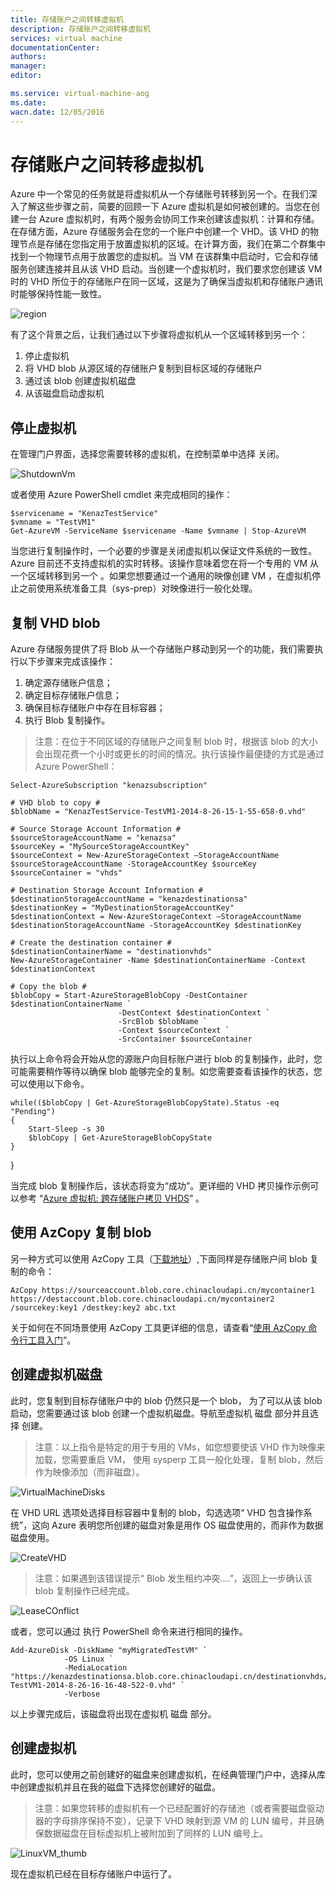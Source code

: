 ```yaml
---
title: 存储账户之间转移虚拟机
description: 存储账户之间转移虚拟机
services: virtual machine
documentationCenter: 
authors: 
manager: 
editor: 

ms.service: virtual-machine-aog
ms.date: 
wacn.date: 12/05/2016
---
```


# 存储账户之间转移虚拟机 #

Azure 中一个常见的任务就是将虚拟机从一个存储账号转移到另一个。在我们深入了解这些步骤之前，简要的回顾一下 Azure 虚拟机是如何被创建的。当您在创建一台 Azure 虚拟机时，有两个服务会协同工作来创建该虚拟机：计算和存储。在存储方面，Azure 存储服务会在您的一个账户中创建一个 VHD。该 VHD 的物理节点是存储在您指定用于放置虚拟机的区域。在计算方面，我们在第二个群集中找到一个物理节点用于放置您的虚拟机。当 VM 在该群集中启动时，它会和存储服务创建连接并且从该 VHD 启动。当创建一个虚拟机时，我们要求您创建该 VM 时的 VHD 所位于的存储账户在同一区域，这是为了确保当虚拟机和存储账户通讯时能够保持性能一致性。

![region](./media/aog-virtual-machine-migrate-storage/region.png)

有了这个背景之后，让我们通过以下步骤将虚拟机从一个区域转移到另一个：

1. 停止虚拟机
2. 将 VHD blob 从源区域的存储账户复制到目标区域的存储账户
3. 通过该 blob 创建虚拟机磁盘
4. 从该磁盘启动虚拟机

## 停止虚拟机 ##

在管理门户界面，选择您需要转移的虚拟机，在控制菜单中选择 关闭。

![ShutdownVm](./media/aog-virtual-machine-migrate-storage/ShutdownVm.png)

或者使用 Azure PowerShell cmdlet 来完成相同的操作：

    $servicename = "KenazTestService"
    $vmname = "TestVM1"
    Get-AzureVM -ServiceName $servicename -Name $vmname | Stop-AzureVM

当您进行复制操作时，一个必要的步骤是关闭虚拟机以保证文件系统的一致性。Azure 目前还不支持虚拟机的实时转移。该操作意味着您在将一个专用的 VM 从一个区域转移到另一个 。如果您想要通过一个通用的映像创建 VM ，在虚拟机停止之前使用系统准备工具（sys-prep）对映像进行一般化处理。 

## 复制 VHD blob ##

Azure 存储服务提供了将 Blob 从一个存储账户移动到另一个的功能，我们需要执行以下步骤来完成该操作：

1. 确定源存储账户信息；
2. 确定目标存储账户信息；
3. 确保目标存储账户中存在目标容器；
4. 执行 Blob 复制操作。

>注意：在位于不同区域的存储账户之间复制 blob 时，根据该 blob 的大小会出现花费一个小时或更长的时间的情况。执行该操作最便捷的方式是通过 Azure PowerShell： 

    Select-AzureSubscription "kenazsubscription" 

    # VHD blob to copy #
    $blobName = "KenazTestService-TestVM1-2014-8-26-15-1-55-658-0.vhd" 

    # Source Storage Account Information #
    $sourceStorageAccountName = "kenazsa"
    $sourceKey = "MySourceStorageAccountKey"
    $sourceContext = New-AzureStorageContext –StorageAccountName $sourceStorageAccountName -StorageAccountKey $sourceKey  
    $sourceContainer = "vhds"

    # Destination Storage Account Information #
    $destinationStorageAccountName = "kenazdestinationsa"
    $destinationKey = "MyDestinationStorageAccountKey"
    $destinationContext = New-AzureStorageContext –StorageAccountName $destinationStorageAccountName -StorageAccountKey $destinationKey  

    # Create the destination container #
    $destinationContainerName = "destinationvhds"
    New-AzureStorageContainer -Name $destinationContainerName -Context $destinationContext 

    # Copy the blob # 
    $blobCopy = Start-AzureStorageBlobCopy -DestContainer $destinationContainerName `
                            -DestContext $destinationContext `
                            -SrcBlob $blobName `
                            -Context $sourceContext `
                            -SrcContainer $sourceContainer

执行以上命令将会开始从您的源账户向目标账户进行 blob 的复制操作，此时，您可能需要稍作等待以确保 blob 能够完全的复制。如您需要查看该操作的状态，您可以使用以下命令。

    while(($blobCopy | Get-AzureStorageBlobCopyState).Status -eq "Pending")
    {
        Start-Sleep -s 30
        $blobCopy | Get-AzureStorageBlobCopyState
    }

}

当完成 blob 复制操作后，该状态将变为“成功”。更详细的 VHD 拷贝操作示例可以参考  “[Azure 虚拟机: 跨存储账户拷贝 VHDS](https://gallery.technet.microsoft.com/scriptcenter/Azure-Virtual-Machine-Copy-1041199c)” 。

## 使用 AzCopy 复制 blob ##

另一种方式可以使用 AzCopy 工具（[下载地址](http://aka.ms/downloadazcopy)）,下面同样是存储账户间 blob 复制的命令：

    AzCopy https://sourceaccount.blob.core.chinacloudapi.cn/mycontainer1 https://destaccount.blob.core.chinacloudapi.cn/mycontainer2 /sourcekey:key1 /destkey:key2 abc.txt

关于如何在不同场景使用 AzCopy 工具更详细的信息，请查看“[使用 AzCopy 命令行工具入门](./storage/storage-use-azcopy.md)”。

## 创建虚拟机磁盘 ##

此时，您复制到目标存储账户中的 blob 仍然只是一个 blob， 为了可以从该 blob 启动，您需要通过该 blob 创建一个虚拟机磁盘。导航至虚拟机 磁盘 部分并且选择 创建。

>注意：以上指令是特定的用于专用的 VMs，如您想要使该 VHD 作为映像来加载，您需要重启 VM， 使用 sysperp 工具一般化处理，复制 blob，然后作为映像添加（而非磁盘）。

![VirtualMachineDisks](./media/aog-virtual-machine-migrate-storage/VirtualMachineDisks.png)

在 VHD URL 选项处选择目标容器中复制的 blob，勾选选项“ VHD 包含操作系统”，这向 Azure 表明您所创建的磁盘对象是用作 OS 磁盘使用的，而非作为数据磁盘使用。

![CreateVHD](./media/aog-virtual-machine-migrate-storage/CreateVHD.png)

>注意：如果遇到该错误提示“ Blob 发生租约冲突….”，返回上一步确认该 blob 复制操作已经完成。

![LeaseCOnflict](./media/aog-virtual-machine-migrate-storage/LeaseCOnflict.png)

或者，您可以通过 执行 PowerShell 命令来进行相同的操作。

    Add-AzureDisk -DiskName "myMigratedTestVM" `
                -OS Linux `
                -MediaLocation "https://kenazdestinationsa.blob.core.chinacloudapi.cn/destinationvhds/KenazTestService-TestVM1-2014-8-26-16-16-48-522-0.vhd" `
                -Verbose

以上步骤完成后，该磁盘将出现在虚拟机 磁盘 部分。

## 创建虚拟机 ##

此时，您可以使用之前创建好的磁盘来创建虚拟机，在经典管理门户中，选择从库中创建虚拟机并且在我的磁盘下选择您创建好的磁盘。

>注意：如果您转移的虚拟机有一个已经配置好的存储池（或者需要磁盘驱动器的字母排序保持不变），记录下 VHD 映射到源 VM 的 LUN 编号，并且确保数据磁盘在目标虚拟机上被附加到了同样的 LUN 编号上。

![LinuxVM_thumb](./media/aog-virtual-machine-migrate-storage/LinuxVM_thumb.png)

现在虚拟机已经在目标存储账户中运行了。